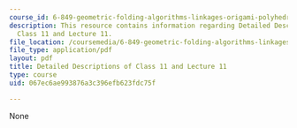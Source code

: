 ```yaml
---
course_id: 6-849-geometric-folding-algorithms-linkages-origami-polyhedra-fall-2012
description: This resource contains information regarding Detailed Descriptions of
  Class 11 and Lecture 11.
file_location: /coursemedia/6-849-geometric-folding-algorithms-linkages-origami-polyhedra-fall-2012/067ec6ae993876a3c396efb623fdc75f_MIT6_849F12_desc11.pdf
file_type: application/pdf
layout: pdf
title: Detailed Descriptions of Class 11 and Lecture 11
type: course
uid: 067ec6ae993876a3c396efb623fdc75f

---
```

None
